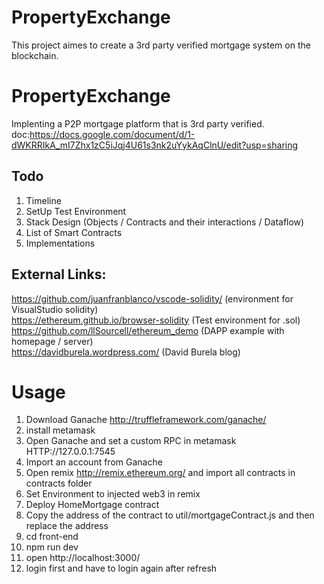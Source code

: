 # PropertyExchange

This project aimes to create a 3rd party verified mortgage system on the blockchain.

# PropertyExchange

Implenting a P2P mortgage platform that is 3rd party verified.
doc:https://docs.google.com/document/d/1-dWKRRIkA_mI7Zhx1zC5iJqj4U61s3nk2uYykAqClnU/edit?usp=sharing

## Todo
1. Timeline
2. SetUp Test Environment
3. Stack Design (Objects / Contracts and their interactions / Dataflow)
4. List of Smart Contracts
5. Implementations

## External Links:
https://github.com/juanfranblanco/vscode-solidity/ (environment for VisualStudio solidity) <br />
https://ethereum.github.io/browser-solidity (Test environment for .sol) <br />
https://github.com/llSourcell/ethereum_demo (DAPP example with homepage / server) <br />
https://davidburela.wordpress.com/ (David Burela blog) <br />





# Usage
1. Download Ganache http://truffleframework.com/ganache/
2. install metamask
3. Open Ganache and set a custom RPC in metamask HTTP://127.0.0.1:7545
4. Import an account from Ganache
5. Open remix http://remix.ethereum.org/ and import all contracts in contracts folder
6. Set Environment to injected web3 in remix
7. Deploy HomeMortgage contract
8. Copy the address of the contract to util/mortgageContract.js and then replace the address
9. cd front-end
10. npm run dev
11. open http://localhost:3000/
12. login first and have to login again after refresh
